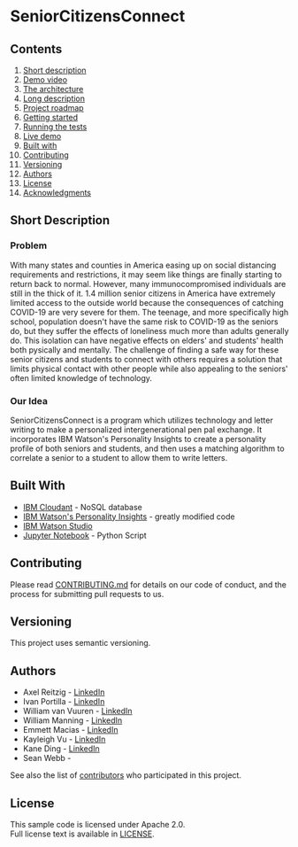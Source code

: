 # SeniorCitizensConnect

## Contents

1. [Short description](#short-description)
1. [Demo video](#demo-video)
1. [The architecture](#the-architecture)
1. [Long description](#long-description)
1. [Project roadmap](#project-roadmap)
1. [Getting started](#getting-started)
1. [Running the tests](#running-the-tests)
1. [Live demo](#live-demo)
1. [Built with](#built-with)
1. [Contributing](#contributing)
1. [Versioning](#versioning)
1. [Authors](#authors)
1. [License](#license)
1. [Acknowledgments](#acknowledgments)

## Short Description

### Problem

With many states and counties in America easing up on social distancing requirements and restrictions, it may seem like things are finally starting to return back to normal. However, many immunocompromised individuals are still in the thick of it. 1.4 million senior citizens in America have extremely limited access to the outside world because the consequences of catching COVID-19 are very severe for them. The teenage, and more specifically high school, population doesn't have the same risk to COVID-19 as the seniors do, but they suffer the effects of loneliness much more than adults generally do. This isolation can have negative effects on elders' and students' health both pysically and mentally. The challenge of finding a safe way for these senior citizens and students to connect with others requires a solution that limits physical contact with other people while also appealing to the seniors' often limited knowledge of technology. 

### Our Idea

SeniorCitizensConnect is a program which utilizes technology and letter writing to make a personalized intergenerational pen pal exchange. It incorporates IBM Watson's Personality Insights to create a personality profile of both seniors and students, and then uses a matching algorithm to correlate a senior to a student to allow them to write letters. 

## Built With

- [IBM Cloudant](https://cloud.ibm.com/catalog?search=cloudant#search_results) - NoSQL database
- [IBM Watson's Personality Insights](https://personality-insights-demo.ng.bluemix.net/) - greatly modified code
- [IBM Watson Studio](https://www.ibm.com/cloud/watson-studio)
- [Jupyter Notebook](https://jupyter.org/) - Python Script

## Contributing

Please read [CONTRIBUTING.md](CONTRIBUTING.md) for details on our code of conduct, and the process for submitting pull requests to us.

## Versioning

This project uses semantic versioning.

## Authors

- Axel Reitzig - [LinkedIn](https://www.linkedin.com/in/areitzig/)
- Ivan Portilla - [LinkedIn](https://www.linkedin.com/in/ivanportilla/)
- William van Vuuren - [LinkedIn](https://www.linkedin.com/in/william-van-vuuren-0830081a3/)
- William Manning - [LinkedIn](https://www.linkedin.com/in/will-manning-389a391a2/)
- Emmett Macias - [LinkedIn](https://www.linkedin.com/in/emmett-macias-37051115a/)
- Kayleigh Vu - [LinkedIn](https://www.linkedin.com/in/kayleigh-vu-433a391a2/)
- Kane Ding - [LinkedIn](https://www.linkedin.com/in/kane-ding-a04a371a2/)
- Sean Webb - 

See also the list of [contributors](https://github.com/svvsdIC/svvsdcallforcode/graphs/contributors) who participated in this project.

## License

This sample code is licensed under Apache 2.0.  
Full license text is available in [LICENSE](LICENSE).
